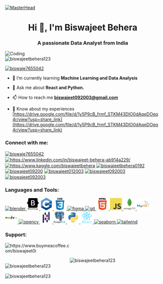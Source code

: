 [![MasterHead](https://res.cloudinary.com/snyk/image/upload/v1620054318/wordpress-sync/blog-banner-github-scanning.png)](#)
<h1 align="center">Hi 👋, I'm Biswajeet Behera</h1>
<h3 align="center">A passionate Data Analyst from India</h3>
<img align="right" alt="Coding" width="600" src="https://camo.githubusercontent.com/c1dcb74cc1c1835b1d716f5051499a2814c683c806b15f04b0eba492863703e9/68747470733a2f2f63646e2e6472696262626c652e636f6d2f75736572732f3733303730332f73637265656e73686f74732f363538313234332f6176656e746f2e676966">

<p align="left"> <img src="https://komarev.com/ghpvc/?username=biswajeetbehera123&label=Profile%20views&color=0e75b6&style=flat" alt="biswajeetbehera123" /> </p>

<p align="left"> <a href="https://twitter.com/biswaje7655042" target="blank"><img src="https://img.shields.io/twitter/follow/biswaje7655042?logo=twitter&style=for-the-badge" alt="biswaje7655042" /></a> </p>

- 🌱 I’m currently learning **Machine Learning and Data Analysis**

- 💬 Ask me about **React and Python.**

- 📫 How to reach me **biswajeet092003@gmail.com**

- 📄 Know about my experiences [https://drive.google.com/file/d/1y5P9cB_frmf_STKM43DIO0dAqeDOeq4r/view?usp=share_link](https://drive.google.com/file/d/1y5P9cB_frmf_STKM43DIO0dAqeDOeq4r/view?usp=share_link)

<h3 align="left">Connect with me:</h3>
<p align="left">
<a href="https://twitter.com/biswaje7655042" target="blank"><img align="center" src="https://raw.githubusercontent.com/rahuldkjain/github-profile-readme-generator/master/src/images/icons/Social/twitter.svg" alt="biswaje7655042" height="30" width="40" /></a>
<a href="https://linkedin.com/in/biswajeet-behera-ab914a229/" target="blank"><img align="center" src="https://raw.githubusercontent.com/rahuldkjain/github-profile-readme-generator/master/src/images/icons/Social/linked-in-alt.svg" alt="https://www.linkedin.com/in/biswajeet-behera-ab914a229/" height="30" width="40" /></a>
<a href="https://kaggle.com/biswajeetbehera" target="blank"><img align="center" src="https://raw.githubusercontent.com/rahuldkjain/github-profile-readme-generator/master/src/images/icons/Social/kaggle.svg" alt="https://www.kaggle.com/biswajeetbehera" height="30" width="40" /></a>
<a href="https://instagram.com/biswajeetbehera0192" target="blank"><img align="center" src="https://raw.githubusercontent.com/rahuldkjain/github-profile-readme-generator/master/src/images/icons/Social/instagram.svg" alt="biswajeetbehera0192" height="30" width="40" /></a>
<a href="https://www.codechef.com/users/biswajeet09200" target="blank"><img align="center" src="https://cdn.jsdelivr.net/npm/simple-icons@3.1.0/icons/codechef.svg" alt="biswajeet09200" height="30" width="40" /></a>
<a href="https://www.hackerrank.com/biswajeet012003" target="blank"><img align="center" src="https://raw.githubusercontent.com/rahuldkjain/github-profile-readme-generator/master/src/images/icons/Social/hackerrank.svg" alt="biswajeet012003" height="30" width="40" /></a>
<a href="https://www.leetcode.com/biswajeet092003" target="blank"><img align="center" src="https://raw.githubusercontent.com/rahuldkjain/github-profile-readme-generator/master/src/images/icons/Social/leet-code.svg" alt="biswajeet092003" height="30" width="40" /></a>
<a href="https://auth.geeksforgeeks.org/user/biswajeet092003" target="blank"><img align="center" src="https://raw.githubusercontent.com/rahuldkjain/github-profile-readme-generator/master/src/images/icons/Social/geeks-for-geeks.svg" alt="biswajeet092003" height="30" width="40" /></a>
</p>

<h3 align="left">Languages and Tools:</h3>
<p align="left"> <a href="https://www.blender.org/" target="_blank" rel="noreferrer"> <img src="https://download.blender.org/branding/community/blender_community_badge_white.svg" alt="blender" width="40" height="40"/> </a> <a href="https://getbootstrap.com" target="_blank" rel="noreferrer"> <img src="https://raw.githubusercontent.com/devicons/devicon/master/icons/bootstrap/bootstrap-plain-wordmark.svg" alt="bootstrap" width="40" height="40"/> </a> <a href="https://www.w3schools.com/cpp/" target="_blank" rel="noreferrer"> <img src="https://raw.githubusercontent.com/devicons/devicon/master/icons/cplusplus/cplusplus-original.svg" alt="cplusplus" width="40" height="40"/> </a> <a href="https://www.w3schools.com/css/" target="_blank" rel="noreferrer"> <img src="https://raw.githubusercontent.com/devicons/devicon/master/icons/css3/css3-original-wordmark.svg" alt="css3" width="40" height="40"/> </a> <a href="https://www.figma.com/" target="_blank" rel="noreferrer"> <img src="https://www.vectorlogo.zone/logos/figma/figma-icon.svg" alt="figma" width="40" height="40"/> </a> <a href="https://git-scm.com/" target="_blank" rel="noreferrer"> <img src="https://www.vectorlogo.zone/logos/git-scm/git-scm-icon.svg" alt="git" width="40" height="40"/> </a> <a href="https://www.w3.org/html/" target="_blank" rel="noreferrer"> <img src="https://raw.githubusercontent.com/devicons/devicon/master/icons/html5/html5-original-wordmark.svg" alt="html5" width="40" height="40"/> </a> <a href="https://developer.mozilla.org/en-US/docs/Web/JavaScript" target="_blank" rel="noreferrer"> <img src="https://raw.githubusercontent.com/devicons/devicon/master/icons/javascript/javascript-original.svg" alt="javascript" width="40" height="40"/> </a> <a href="https://www.mongodb.com/" target="_blank" rel="noreferrer"> <img src="https://raw.githubusercontent.com/devicons/devicon/master/icons/mongodb/mongodb-original-wordmark.svg" alt="mongodb" width="40" height="40"/> </a> <a href="https://www.mysql.com/" target="_blank" rel="noreferrer"> <img src="https://raw.githubusercontent.com/devicons/devicon/master/icons/mysql/mysql-original-wordmark.svg" alt="mysql" width="40" height="40"/> </a> <a href="https://nodejs.org" target="_blank" rel="noreferrer"> <img src="https://raw.githubusercontent.com/devicons/devicon/master/icons/nodejs/nodejs-original-wordmark.svg" alt="nodejs" width="40" height="40"/> </a> <a href="https://opencv.org/" target="_blank" rel="noreferrer"> <img src="https://www.vectorlogo.zone/logos/opencv/opencv-icon.svg" alt="opencv" width="40" height="40"/> </a> <a href="https://pandas.pydata.org/" target="_blank" rel="noreferrer"> <img src="https://raw.githubusercontent.com/devicons/devicon/2ae2a900d2f041da66e950e4d48052658d850630/icons/pandas/pandas-original.svg" alt="pandas" width="40" height="40"/> </a> <a href="https://www.postgresql.org" target="_blank" rel="noreferrer"> <img src="https://raw.githubusercontent.com/devicons/devicon/master/icons/postgresql/postgresql-original-wordmark.svg" alt="postgresql" width="40" height="40"/> </a> <a href="https://www.python.org" target="_blank" rel="noreferrer"> <img src="https://raw.githubusercontent.com/devicons/devicon/master/icons/python/python-original.svg" alt="python" width="40" height="40"/> </a> <a href="https://reactjs.org/" target="_blank" rel="noreferrer"> <img src="https://raw.githubusercontent.com/devicons/devicon/master/icons/react/react-original-wordmark.svg" alt="react" width="40" height="40"/> </a> <a href="https://seaborn.pydata.org/" target="_blank" rel="noreferrer"> <img src="https://seaborn.pydata.org/_images/logo-mark-lightbg.svg" alt="seaborn" width="40" height="40"/> </a> <a href="https://tailwindcss.com/" target="_blank" rel="noreferrer"> <img src="https://www.vectorlogo.zone/logos/tailwindcss/tailwindcss-icon.svg" alt="tailwind" width="40" height="40"/> </a> </p>

<h3 align="left">Support:</h3>
<p><a href="https://www.buymeacoffee.com/https://www.buymeacoffee.com/biswajeet0i"> <img align="left" src="https://cdn.buymeacoffee.com/buttons/v2/default-yellow.png" height="50" width="210" alt="https://www.buymeacoffee.com/biswajeet0i" /></a></p><br><br>

<p><img align="left" src="https://github-readme-stats.vercel.app/api/top-langs?username=biswajeetbehera123&show_icons=true&locale=en&layout=compact" alt="biswajeetbehera123" /></p>

<p>&nbsp;<img align="center" src="https://github-readme-stats.vercel.app/api?username=biswajeetbehera123&show_icons=true&locale=en" alt="biswajeetbehera123" /></p>

<p><img align="center" src="https://github-readme-streak-stats.herokuapp.com/?user=biswajeetbehera123&" alt="biswajeetbehera123" /></p>
